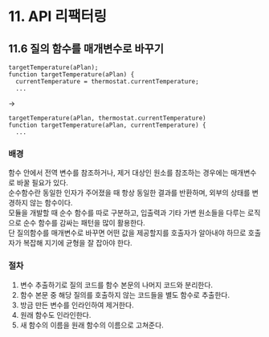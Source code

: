 # 11. API 리팩터링
## 11.6 질의 함수를 매개변수로 바꾸기
```JS
targetTemperature(aPlan);
function targetTemperature(aPlan) { 
  currentTemperature = thermostat.currentTemperature;
  ...
```
->
```JS
targetTemperature(aPlan, thermostat.currentTemperature) 
function targetTemperature(aPlan, currentTemperature) {
  ...
```

### 배경
함수 안에서 전역 변수를 참조하거나, 제거 대상인 원소를 참조하는 경우에는 매개변수로 바꿀 필요가 있다.  
순수함수란 동일한 인자가 주어졌을 때 항상 동일한 결과를 반환하며, 외부의 상태를 변경하지 않는 함수이다.  
모듈을 개발할 때 순수 함수를 따로 구분하고, 입출력과 기타 가변 원소들을 다루는 로직으로 순수 함수를 감싸는 패턴을 많이 활용한다.  
단 질의함수를 매개변수로 바꾸면 어떤 값을 제공할지를 호출자가 알아내야 하므로 호출자가 복잡해 지기에 균형을 잘 잡아야 한다.

### 절차
1. 변수 추출하기로 질의 코드를 함수 본문의 나머지 코드와 분리한다.
2. 함수 본문 중 해당 질의를 호출하지 않는 코드들을 별도 함수로 추출한다.
3. 방금 만든 변수를 인라인하여 제거한다.
4. 원래 함수도 인라인한다.
5. 새 함수의 이름을 원래 함수의 이름으로 고쳐준다.
